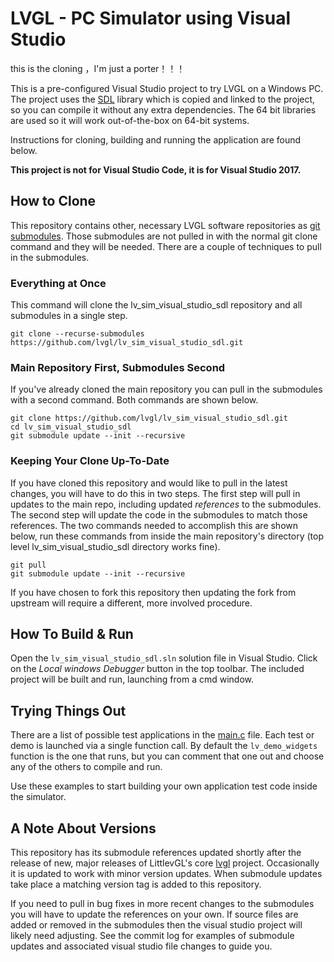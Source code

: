 # LVGL - PC Simulator using Visual Studio 





this  is  the cloning  ，I'm just a porter！！！














This is a pre-configured Visual Studio project to try LVGL on a Windows PC. The project uses the [SDL](https://www.libsdl.org/) library which is copied and linked to the project, so you can compile it without any extra dependencies. The 64 bit libraries are used so it will work out-of-the-box on 64-bit systems.

Instructions for cloning, building and running the application are found below.

**This project is not for Visual Studio Code, it is for Visual Studio 2017.**

## How to Clone

This repository contains other, necessary LVGL software repositories as [git submodules](https://git-scm.com/book/en/v2/Git-Tools-Submodules).  Those submodules are not pulled in with the normal git clone command and they will be needed.  There are a couple of techniques to pull in the submodules.

### Everything at Once

This command will clone the lv_sim_visual_studio_sdl repository and all submodules in a single step.

```
git clone --recurse-submodules https://github.com/lvgl/lv_sim_visual_studio_sdl.git
```

### Main Repository First, Submodules Second

If you've already cloned the main repository you can pull in the submodules with a second command.  Both commands are shown below.

```
git clone https://github.com/lvgl/lv_sim_visual_studio_sdl.git
cd lv_sim_visual_studio_sdl
git submodule update --init --recursive
```

### Keeping Your Clone Up-To-Date

If you have cloned this repository and would like to pull in the latest changes, you will have to do this in two steps.  The first step will pull in updates to the main repo, including updated _references_ to the submodules.  The second step will update the code in the submodules to match those references.  The two commands needed to accomplish this are shown below, run these commands from inside the main repository's directory (top level lv_sim_visual_studio_sdl directory works fine).

```
git pull
git submodule update --init --recursive
```

If you have chosen to fork this repository then updating the fork from upstream will require a different, more involved procedure.

## How To Build & Run

Open the `lv_sim_visual_studio_sdl.sln` solution file in Visual Studio. Click on the _Local windows Debugger_ button in the top toolbar.  The included project will be built and run, launching from a cmd window.

## Trying Things Out

There are a list of possible test applications in the [main.c](visual_studio_2017_sdl/main.c) file.  Each test or demo is launched via a single function call.  By default the `lv_demo_widgets` function is the one that runs, but you can comment that one out and choose any of the others to compile and run.

Use these examples to start building your own application test code inside the simulator.

## A Note About Versions

This repository has its submodule references updated shortly after the release of new, major releases of LittlevGL's core [lvgl](https://github.com/lvgl/lvgl) project.  Occasionally it is updated to work with minor version updates.  When submodule updates take place a matching version tag is added to this repository.

If you need to pull in bug fixes in more recent changes to the submodules you will have to update the references on your own.  If source files are added or removed in the submodules then the visual studio project will likely need adjusting.  See the commit log for examples of submodule updates and associated visual studio file changes to guide you.
